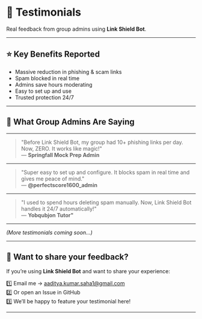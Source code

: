 # 📝 Testimonials

Real feedback from group admins using **Link Shield Bot**.

---

## ⭐ Key Benefits Reported

- Massive reduction in phishing & scam links
- Spam blocked in real time
- Admins save hours moderating
- Easy to set up and use
- Trusted protection 24/7

---

## 💬 What Group Admins Are Saying

---

> "Before Link Shield Bot, my group had 10+ phishing links per day. Now, ZERO. It works like magic!"  
— **Springfall Mock Prep Admin**

---

> "Super easy to set up and configure. It blocks spam in real time and gives me peace of mind."  
— **@perfectscore1600_admin**

---

> "I used to spend hours deleting spam manually. Now, Link Shield Bot handles it 24/7 automatically!"  
— **Yobqubjon Tutor"**

---


*(More testimonials coming soon...)*

---

## 🙏 Want to share your feedback?

If you’re using **Link Shield Bot** and want to share your experience:

1️⃣ Email me → aaditya.kumar.saha1@gmail.com  
2️⃣ Or open an Issue in GitHub  
3️⃣ We’ll be happy to feature your testimonial here!

---

